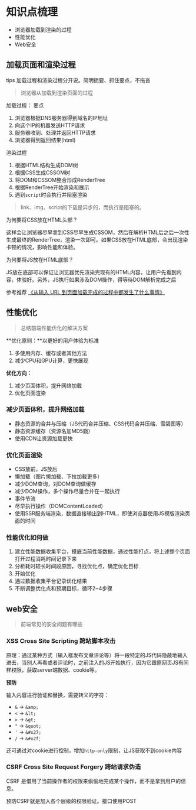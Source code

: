 # 知识点梳理

* 浏览器加载到渲染的过程
* 性能优化
* Web安全

## 加载页面和渲染过程

tips 加载过程和渲染过程分开说。简明扼要、抓住要点，不拖沓

> 浏览器从加载到渲染页面的过程

加载过程： 要点

1. 浏览器根据DNS服务器得到域名的IP地址
2. 向这个IP的机器发送HTTP请求
3. 服务器收到、处理并返回HTTP请求
4. 浏览器得到返回结果(html)

渲染过程

1. 根据HTML结构生成DOM树
2. 根据CSS生成CSSOM树
3. 将DOM和CSSOM整合形成RenderTree
4. 根据RenderTree开始渲染和展示
5. 遇到`script`时会执行并阻塞渲染

> link、img、script的下载是异步的，而执行是阻塞的。

为何要将CSS放在HTML头部？

这样会让浏览器尽早拿到CSS尽早生成CSSOM，然后在解析HTML后之后一次性生成最终的RenderTree，渲染一次即可。如果CSS放在HTML底部，会出现渲染卡顿的情况，影响性能和体验。

为何要将JS放在HTML底部？

JS放在底部可以保证让浏览器优先渲染完现有的HTML内容，让用户先看到内容，体验好。另外，JS执行如果涉及DOM操作，得等待DOM解析完成之后

参考推荐 [《从输入 URL 到页面加载完成的过程中都发生了什么事情》](https://link.juejin.im/?target=http%3A%2F%2Ffex.baidu.com%2Fblog%2F2014%2F05%2Fwhat-happen%2F)


## 性能优化

> 总结前端性能优化的解决方案


**优化原则：**以更好的用户体验为标准

1. 多使用内存、缓存或者其他方法
2. 减少CPU和GPU计算，更快展现

**优化方向：**

1. 减少页面体积，提升网络加载
2. 优化页面渲染

### 减少页面体积，提升网络加载

* 静态资源的合并与压缩（JS代码合并压缩、CSS代码合并压缩、雪碧图等）
* 静态资源缓存（资源名加MD5戳）
* 使用CDN让资源加载更快

### 优化页面渲染

* CSS放前，JS放后
* 懒加载（图片懒加载、下拉加载更多）
* 减少DOM查询，对DOM查询做缓存
* 减少DOM操作，多个操作尽量合并在一起执行
* 事件节流
* 尽早执行操作（DOMContentLoaded）
* 使用SSR服务端渲染，数据直接输出到HTML，即使浏览器使用JS模版渲染页面的时间

### 性能优化如何做

1. 建立性能数据收集平台，摸底当前性能数据，通过性能打点，将上述整个页面打开过程消耗时间记录下来
2. 分析耗时较长时间段原因，寻找优化点，确定优化目标
3. 开始优化
4. 通过数据收集平台记录优化结果
5. 不断调整优化点和预期目标，循环2~4步骤

## web安全

> 前端常见的安全问题有哪些

### XSS Cross Site Scripting 跨站脚本攻击

原理：通过某种方式（输入框发布文章评论等）将一段特定的JS代码隐蔽地输入进去，当别人再看或者评论时，之前注入的JS开始执行，因为它跟原网页JS有同样权限，获取server端数据、cookie等。

**预防**

输入内容进行验证和替换，需要转义的字符：

* `&` -> `&amp;`
* `<` -> `&lt;`
* `>` -> `&gt;`
* `"` -> `&quot;`
* `'` -> `&#x27;`
* `/` -> `&#x2f`;

还可通过对cookie进行控制，增加`http-only`限制，让JS获取不到cookie内容

### CSRF Cross Site Request Forgery 跨站请求伪造

CSRF 是借用了当前操作者的权限来偷偷地完成某个操作，而不是拿到用户的信息。

预防CSRF就是加入各个层级的权限验证。接口使用POST
